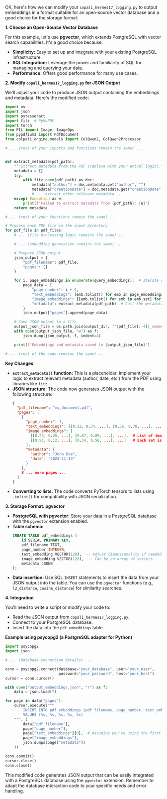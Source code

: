 OK, here's how we can modify your `copali_hermes17_logging.py` to output embeddings in a format suitable for an open-source vector database and a good choice for the storage format:

**1. Choose an Open-Source Vector Database**

For this example, let's use **pgvector**, which extends PostgreSQL with vector search capabilities. It's a good choice because:

* **Simplicity:** Easy to set up and integrate with your existing PostgreSQL infrastructure.
* **SQL Integration:**  Leverage the power and familiarity of SQL for managing and querying your data.
* **Performance:**  Offers good performance for many use cases.

**2. Modify `copali_hermes17_logging.py` for JSON Output**

We'll adjust your code to produce JSON output containing the embeddings and metadata. Here's the modified code:

```python
import os
import json
import pytesseract
import fitz  # PyMuPDF
import torch
from PIL import Image, ImageOps
from pypdfium2 import PdfDocument
from colpali_engine.models import ColQwen2, ColQwen2Processor

# ... (rest of your imports and functions remain the same) ...


def extract_metadata(pdf_path):
    """Extract metadata from the PDF (replace with your actual logic)."""
    metadata = {}
    try:
        with fitz.open(pdf_path) as doc:
            metadata["author"] = doc.metadata.get("author", "")
            metadata["creationDate"] = doc.metadata.get("creationDate", "")
            # ... extract other relevant metadata ...
    except Exception as e:
        print(f"Failed to extract metadata from {pdf_path}: {e}")
    return metadata

# ... (rest of your functions remain the same) ...

# Process each PDF file in the input directory
for pdf_file in pdf_files:
    # ... (file processing logic remains the same) ...

    # ... (embedding generation remains the same) ...

    # Prepare JSON output
    json_output = {
        "pdf_filename": pdf_file,
        "pages": []
    }

    for i, page_embeddings in enumerate(query_embeddings):  # Iterate over pages
        page_data = {
            "page_number": i + 1,
            "text_embeddings": [emb.tolist() for emb in page_embeddings],  # Convert to lists
            "image_embeddings": [[emb.tolist() for emb in emb_set] for emb_set in all_image_embeddings[i]] if all_image_embeddings else [],
            "metadata": extract_metadata(pdf_path)  # Call the metadata extraction function
        }
        json_output["pages"].append(page_data)

    # Save JSON output to a file
    output_json_file = os.path.join(output_dir, f"{pdf_file[:-4]}_embeddings.json")
    with open(output_json_file, "w") as f:
        json.dump(json_output, f, indent=4)

    print(f"Embeddings and metadata saved to {output_json_file}")

# ... (rest of the code remains the same) ...
```

**Key Changes**

* **`extract_metadata()` function:**  This is a placeholder. Implement your logic to extract relevant metadata (author, date, etc.) from the PDF using libraries like `fitz`.
* **JSON structure:** The code now generates JSON output with the following structure:
    ```json
    {
      "pdf_filename": "my_document.pdf",
      "pages": [
        {
          "page_number": 1,
          "text_embeddings": [[0.12, 0.34, ...], [0.56, 0.78, ...], ...],  # List of text embeddings for the page
          "image_embeddings": [ 
            [[0.23, 0.45, ...], [0.67, 0.89, ...], ...],  # List of image embedding sets
            [[0.91, 0.12, ...], [0.34, 0.56, ...], ...]   # Each set is a list of embeddings
          ],
          "metadata": {
            "author": "John Doe",
            "date": "2024-11-13"
          }
        },
        # ... more pages ...
      ]
    }
    ```
* **Converting to lists:** The code converts PyTorch tensors to lists using `.tolist()` for compatibility with JSON serialization.

**3. Storage Format: pgvector**

* **PostgreSQL with pgvector:** Store your data in a PostgreSQL database with the `pgvector` extension enabled.
* **Table schema:**
    ```sql
    CREATE TABLE pdf_embeddings (
        id SERIAL PRIMARY KEY,
        pdf_filename TEXT,
        page_number INTEGER,
        text_embedding VECTOR(128),  -- Adjust dimensionality if needed
        image_embedding VECTOR(128),  -- Can be an array of vectors
        metadata JSONB
    );
    ```
* **Data insertion:** Use SQL `INSERT` statements to insert the data from your JSON output into the table. You can use the `pgvector` functions (e.g., `l2_distance`, `cosine_distance`) for similarity searches.

**4. Integration**

You'll need to write a script or modify your code to:

* Read the JSON output from `copali_hermes17_logging.py`.
* Connect to your PostgreSQL database.
* Insert the data into the `pdf_embeddings` table.

**Example using psycopg2 (a PostgreSQL adapter for Python)**

```python
import psycopg2
import json

# ... (database connection details) ...

conn = psycopg2.connect(database="your_database", user="your_user", 
                        password="your_password", host="your_host")
cursor = conn.cursor()

with open("output_embeddings.json", "r") as f:
    data = json.load(f)

for page in data["pages"]:
    cursor.execute("""
        INSERT INTO pdf_embeddings (pdf_filename, page_number, text_embedding, image_embedding, metadata)
        VALUES (%s, %s, %s, %s, %s)
    """, (
        data["pdf_filename"],
        page["page_number"],
        page["text_embeddings"][0],  # Assuming you're using the first text embedding for now
        page["image_embeddings"],
        json.dumps(page["metadata"])
    ))

conn.commit()
cursor.close()
conn.close()
```

This modified code generates JSON output that can be easily integrated with a PostgreSQL database using the `pgvector` extension. Remember to adapt the database interaction code to your specific needs and error handling.
